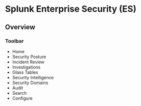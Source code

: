 # Splunk Enterprise Security (ES)

Overview
---------

### Toolbar

- Home
- Security Posture
- Incident Review
- Investigations
- Glass Tables
- Security Intelligence
- Security Domains
- Audit
- Search
- Configure
